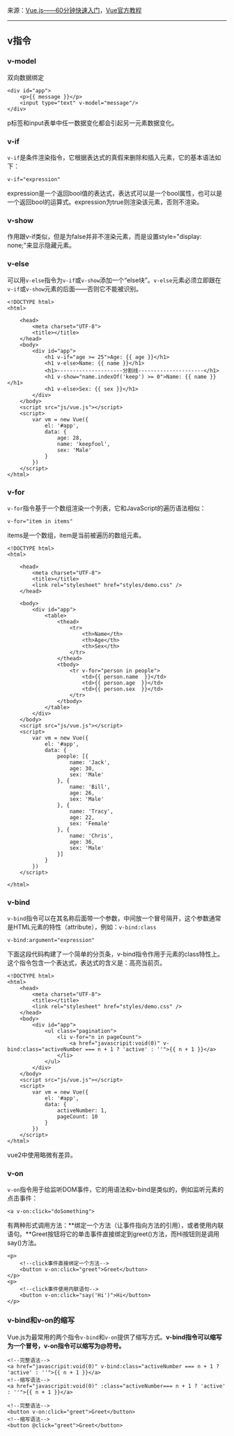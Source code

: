 来源：[Vue.js——60分钟快速入门](https://www.cnblogs.com/keepfool/p/5619070.html)，[Vue官方教程](https://cn.vuejs.org/v2/guide/list.html)

***

## v指令

### v-model

双向数据绑定

```vue
<div id="app">
	<p>{{ message }}</p>
	<input type="text" v-model="message"/>
</div>
```

p标签和input表单中任一数据变化都会引起另一元素数据变化。

### v-if

`v-if`是条件渲染指令，它根据表达式的真假来删除和插入元素，它的基本语法如下：

```vue
v-if="expression"
```

expression是一个返回bool值的表达式，表达式可以是一个bool属性，也可以是一个返回bool的运算式。expression为true则渲染该元素，否则不渲染。

### v-show

作用跟v-if类似，但是为false并非不渲染元素，而是设置style="display: none;"来显示隐藏元素。

### v-else

可以用`v-else`指令为`v-if`或`v-show`添加一个“else块”。`v-else`元素必须立即跟在`v-if`或`v-show`元素的后面——否则它不能被识别。

```vue
<!DOCTYPE html>
<html>

	<head>
		<meta charset="UTF-8">
		<title></title>
	</head>
	<body>
		<div id="app">
			<h1 v-if="age >= 25">Age: {{ age }}</h1>
			<h1 v-else>Name: {{ name }}</h1>
			<h1>---------------------分割线---------------------</h1>
			<h1 v-show="name.indexOf('keep') >= 0">Name: {{ name }}</h1>
			<h1 v-else>Sex: {{ sex }}</h1>
		</div>
	</body>
	<script src="js/vue.js"></script>
	<script>
		var vm = new Vue({
			el: '#app',
			data: {
				age: 28,
				name: 'keepfool',
				sex: 'Male'
			}
		})
	</script>
</html>
```

### v-for

`v-for`指令基于一个数组渲染一个列表，它和JavaScript的遍历语法相似：

```vue
v-for="item in items"
```

items是一个数组，item是当前被遍历的数组元素。

```vue
<!DOCTYPE html>
<html>

	<head>
		<meta charset="UTF-8">
		<title></title>
		<link rel="stylesheet" href="styles/demo.css" />
	</head>

	<body>
		<div id="app">
			<table>
				<thead>
					<tr>
						<th>Name</th>
						<th>Age</th>
						<th>Sex</th>
					</tr>
				</thead>
				<tbody>
					<tr v-for="person in people">
						<td>{{ person.name  }}</td>
						<td>{{ person.age  }}</td>
						<td>{{ person.sex  }}</td>
					</tr>
				</tbody>
			</table>
		</div>
	</body>
	<script src="js/vue.js"></script>
	<script>
		var vm = new Vue({
			el: '#app',
			data: {
				people: [{
					name: 'Jack',
					age: 30,
					sex: 'Male'
				}, {
					name: 'Bill',
					age: 26,
					sex: 'Male'
				}, {
					name: 'Tracy',
					age: 22,
					sex: 'Female'
				}, {
					name: 'Chris',
					age: 36,
					sex: 'Male'
				}]
			}
		})
	</script>

</html>
```

### v-bind

`v-bind`指令可以在其名称后面带一个参数，中间放一个冒号隔开，这个参数通常是HTML元素的特性（attribute），例如：`v-bind:class`

```
v-bind:argument="expression"
```

下面这段代码构建了一个简单的分页条，v-bind指令作用于元素的class特性上。
这个指令包含一个表达式，表达式的含义是：高亮当前页。

```vue
<!DOCTYPE html>
<html>
	<head>
		<meta charset="UTF-8">
		<title></title>
		<link rel="stylesheet" href="styles/demo.css" />
	</head>
	<body>
		<div id="app">
			<ul class="pagination">
				<li v-for="n in pageCount">
					<a href="javascripit:void(0)" v-bind:class="activeNumber === n + 1 ? 'active' : ''">{{ n + 1 }}</a>
				</li>
			</ul>
		</div>
	</body>
	<script src="js/vue.js"></script>
	<script>
		var vm = new Vue({
			el: '#app',
			data: {
				activeNumber: 1,
				pageCount: 10
			}
		})
	</script>
</html>
```

vue2中使用略微有差异。

### v-on

`v-on`指令用于给监听DOM事件，它的用语法和v-bind是类似的，例如监听<a>元素的点击事件：

```
<a v-on:click="doSomething">
```

有两种形式调用方法：**绑定一个方法（让事件指向方法的引用），或者使用内联语句。**Greet按钮将它的单击事件直接绑定到greet()方法，而Hi按钮则是调用say()方法。

```vue
<p>
    <!--click事件直接绑定一个方法-->
    <button v-on:click="greet">Greet</button>
</p>
<p>
    <!--click事件使用内联语句-->
    <button v-on:click="say('Hi')">Hi</button>
</p>
```

### v-bind和v-on的缩写

Vue.js为最常用的两个指令`v-bind`和`v-on`提供了缩写方式。**v-bind指令可以缩写为一个冒号，v-on指令可以缩写为@符号。**

```vue
<!--完整语法-->
<a href="javascripit:void(0)" v-bind:class="activeNumber === n + 1 ? 'active' : ''">{{ n + 1 }}</a>
<!--缩写语法-->
<a href="javascripit:void(0)" :class="activeNumber=== n + 1 ? 'active' : ''">{{ n + 1 }}</a>

<!--完整语法-->
<button v-on:click="greet">Greet</button>
<!--缩写语法-->
<button @click="greet">Greet</button>
```

